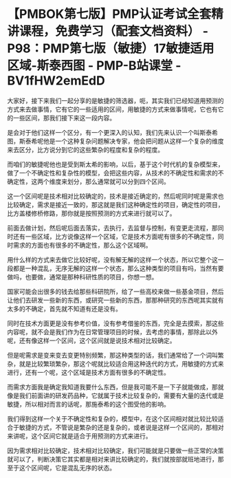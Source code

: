 # 【PMBOK第七版】PMP认证考试全套精讲课程，免费学习（配套文档资料） - P98：PMP第七版（敏捷）17敏捷适用区域-斯泰西图 - PMP-B站课堂 - BV1fHW2emEdD

大家好，接下来我们一起分享的是敏捷的筛选器，呃，其实我们已经知道用预测的方式来去做事情，它有它的一些适用的区间，用敏捷的方式来做事情呢，它也有它的一些区间，那我们接下来这一段内容。

是会对于他们这样一个区分，有一个更深入的认知，我们先来认识一个叫斯泰希图，斯泰希呢他是一个这种复杂问题解决专家，他会把问题从这样一个复杂的维度来去区分，比方说分到它的这些繁杂的程度和复杂的程度。

而咱们的敏捷呢他也是受到斯太希的影响，以后，基于这个时代机的复杂模型来，做了一个不确定性和复杂性的模型，会把这些内容，从技术的不确定性和需求的不确定性，这两个维度来划分，那么通常就可以分到四个区间。

这一个区间呢是技术相对比较确定的，技术是接近确定的，然后呢同时呢是需求也比较确定，需求是接近一致的，那这就是我们这种确定性的项目，确定性的项目，比方盖楼修桥修路，那你就是按照预测的方式来进行就可以了。

前面去做计划，然后呢后面去落实，去执行，去监督与控制，有变更走流程，那同时还有一些区域，比方说像这样一个区域，它是技术方面呢有很多的不确定性，同时需求的方面也有很多的不确定性，那么这个区域啊。

用什么样的方式来去做它比较好呢，没有解无解的这样一个状态，所以它整个这一段都是一种混乱，无序无解的这样一个状态，那么这种类型的项目有吗，当然有要做吗，也要做，通常是那种科研性质的项目，你想一想。

国家可能会出很多的钱去给那些科研院所，给了一些高校来做一些基金项目，然后让他们去研发一些新的东西，或研究一些新的东西，那那种研究的东西呢其实就有太多的不确定，首先就不知道有还是没有。

同时在技术方面更是没有参考价值，没有参考借鉴的东西，完全是去摸索，那这些内容呢，就不会是我们作为在日常管理项目的时候，去考虑的事情，那除此以外呢，还有像这样一个区间，这个区间就是说技术相对比较确定。

但是呢需求是变来变去变更特别频繁，那这种类型的话，我们通常给了一个词叫繁杂，就是比较繁琐繁杂，那这个呢就比较适合用这种迭代的方式，用敏捷的方式来进行，还有一个呢，这个区域是技术方面有很多的不确定性。

而需求方面我是确定我知道我要什么东西，但是我可能不是一下子就能做成，那就像是我们前面讲的研发药品种，它就属于技术比较复杂的，需要有大量的迭代或是敏捷，所以相对而言的话呢，那施泰希的这个图受他的影响。

我们得到这样一个关于不确定性和复杂的，模型中，在这个区间相对就比较比较适合于敏捷的方式，不管说是繁杂的还是复杂的，或者说是这样一个区间的，那相对来讲呢，这个区间它就是适合于用预测的方式来进行。

因为需求相对比较确定，技术相对比较确定，我们可能就是只要做一些正常的决策就可以了，判断决策它其实都是相对来讲比较确定的，我们就按部就班地进行，那至于这个区间呢，它是混乱无序的状态。

